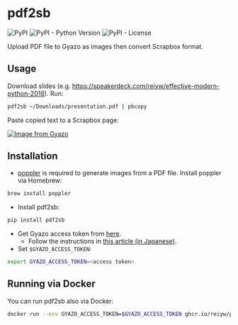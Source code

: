 # pdf2sb

![PyPI](https://img.shields.io/pypi/v/pdf2sb.svg) ![PyPI - Python Version](https://img.shields.io/pypi/pyversions/pdf2sb.svg) ![PyPI - License](https://img.shields.io/pypi/l/pdf2sb.svg)

Upload PDF file to Gyazo as images then convert Scrapbox format.

## Usage

Download slides (e.g. https://speakerdeck.com/reiyw/effective-modern-python-2018).
Run:

```sh
pdf2sb ~/Downloads/presentation.pdf | pbcopy
```

Paste copied text to a Scrapbox page:

[![Image from Gyazo](https://i.gyazo.com/0417c51246c401de8725393d7c78f715.png)](https://gyazo.com/0417c51246c401de8725393d7c78f715)

## Installation

- [poppler](https://poppler.freedesktop.org/) is required to generate images from a PDF file. Install poppler via Homebrew:

```sh
brew install poppler
```

- Install pdf2sb:

```sh
pip install pdf2sb
```

- Get Gyazo access token from [here](https://gyazo.com/oauth/applications).
    - Follow the instructions in [this article (in Japanese)](https://blog.naichilab.com/entry/gyazo-access-token).
- Set `$GYAZO_ACCESS_TOKEN`:

```sh
export GYAZO_ACCESS_TOKEN=<access token>
```

## Running via Docker

You can run pdf2sb also via Docker:

```sh
docker run --env GYAZO_ACCESS_TOKEN=$GYAZO_ACCESS_TOKEN ghcr.io/reiyw/pdf2sb URL_OR_FILEPATH
```